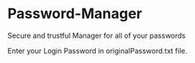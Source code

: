 # Password-Manager
Secure and trustful Manager for all of your passwords


Enter your Login Password in originalPassword.txt file.
